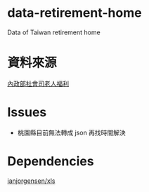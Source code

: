 data-retirement-home
====================

Data of Taiwan retirement home

# 資料來源
[內政部社會司老人福利](http://sowf.moi.gov.tw/04/12/12.htm)

# Issues

* 桃園縣目前無法轉成 json 再找時間解決

# Dependencies
[ianjorgensen/xls](https://github.com/ianjorgensen/xls)

